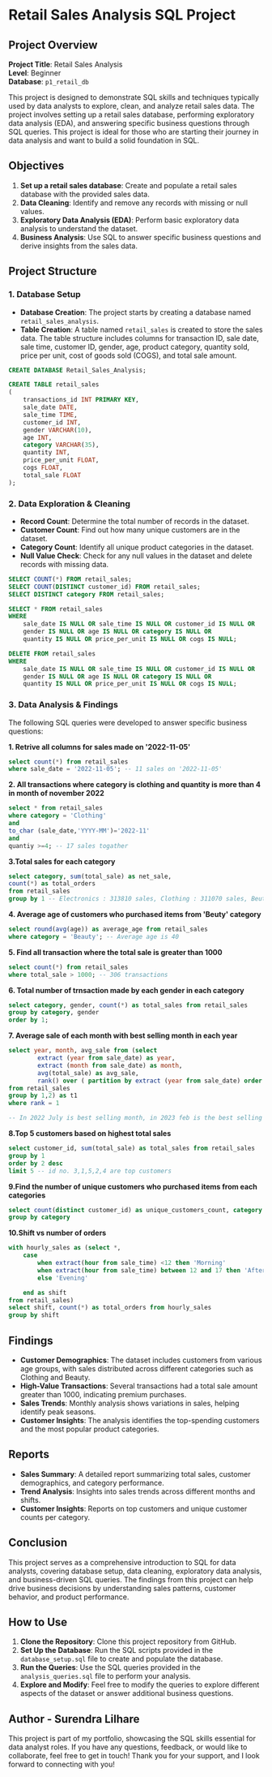 # Retail Sales Analysis SQL Project

## Project Overview

**Project Title**: Retail Sales Analysis  
**Level**: Beginner  
**Database**: `p1_retail_db`

This project is designed to demonstrate SQL skills and techniques typically used by data analysts to explore, clean, and analyze retail sales data. The project involves setting up a retail sales database, performing exploratory data analysis (EDA), and answering specific business questions through SQL queries. This project is ideal for those who are starting their journey in data analysis and want to build a solid foundation in SQL.

## Objectives

1. **Set up a retail sales database**: Create and populate a retail sales database with the provided sales data.
2. **Data Cleaning**: Identify and remove any records with missing or null values.
3. **Exploratory Data Analysis (EDA)**: Perform basic exploratory data analysis to understand the dataset.
4. **Business Analysis**: Use SQL to answer specific business questions and derive insights from the sales data.

## Project Structure

### 1. Database Setup

- **Database Creation**: The project starts by creating a database named `retail_sales_analysis`.
- **Table Creation**: A table named `retail_sales` is created to store the sales data. The table structure includes columns for transaction ID, sale date, sale time, customer ID, gender, age, product category, quantity sold, price per unit, cost of goods sold (COGS), and total sale amount.

```sql
CREATE DATABASE Retail_Sales_Analysis;

CREATE TABLE retail_sales
(
    transactions_id INT PRIMARY KEY,
    sale_date DATE,	
    sale_time TIME,
    customer_id INT,	
    gender VARCHAR(10),
    age INT,
    category VARCHAR(35),
    quantity INT,
    price_per_unit FLOAT,	
    cogs FLOAT,
    total_sale FLOAT
);
```

### 2. Data Exploration & Cleaning

- **Record Count**: Determine the total number of records in the dataset.
- **Customer Count**: Find out how many unique customers are in the dataset.
- **Category Count**: Identify all unique product categories in the dataset.
- **Null Value Check**: Check for any null values in the dataset and delete records with missing data.

```sql
SELECT COUNT(*) FROM retail_sales;
SELECT COUNT(DISTINCT customer_id) FROM retail_sales;
SELECT DISTINCT category FROM retail_sales;

SELECT * FROM retail_sales
WHERE 
    sale_date IS NULL OR sale_time IS NULL OR customer_id IS NULL OR 
    gender IS NULL OR age IS NULL OR category IS NULL OR 
    quantity IS NULL OR price_per_unit IS NULL OR cogs IS NULL;

DELETE FROM retail_sales
WHERE 
    sale_date IS NULL OR sale_time IS NULL OR customer_id IS NULL OR 
    gender IS NULL OR age IS NULL OR category IS NULL OR 
    quantity IS NULL OR price_per_unit IS NULL OR cogs IS NULL;
```

### 3. Data Analysis & Findings

The following SQL queries were developed to answer specific business questions:

**1. Retrive all columns for sales made on '2022-11-05'**
```sql
select count(*) from retail_sales
where sale_date = '2022-11-05'; -- 11 sales on '2022-11-05'
```

**2. All transactions where category is clothing and quantity is more than 4 in month of november 2022**
```sql
select * from retail_sales
where category = 'Clothing'
and
to_char (sale_date,'YYYY-MM')='2022-11'
and
quantiy >=4; -- 17 sales togather
```

**3.Total sales for each category**
```sql
select category, sum(total_sale) as net_sale,
count(*) as total_orders
from retail_sales
group by 1 -- Electronics : 313810 sales, Clothing : 311070 sales, Beuty : 286840 sales
```

**4. Average age of customers who purchased items from 'Beuty' category**
```sql
select round(avg(age)) as average_age from retail_sales
where category = 'Beauty'; -- Average age is 40
```

**5. Find all transaction where the total sale is greater than 1000**
```sql
select count(*) from retail_sales
where total_sale > 1000; -- 306 transactions
```

**6. Total number of trnsaction made by each gender in each category**
```sql
select category, gender, count(*) as total_sales from retail_sales
group by category, gender
order by 1;
```

**7. Average sale of each month with best selling month in each year**
```sql
select year, month, avg_sale from (select 
		extract (year from sale_date) as year,
		extract (month from sale_date) as month,
		avg(total_sale) as avg_sale,
		rank() over ( partition by extract (year from sale_date) order by avg(total_sale) desc ) as rank
from retail_sales
group by 1,2) as t1
where rank = 1

-- In 2022 July is best selling month, in 2023 feb is the best selling month.
```

**8.Top 5 customers based on highest total sales**
```sql
select customer_id, sum(total_sale) as total_sales from retail_sales
group by 1
order by 2 desc
limit 5 -- id no. 3,1,5,2,4 are top customers
```

**9.Find the number of unique customers who purchased items from each categories**
```sql
select count(distinct customer_id) as unique_customers_count, category from retail_sales
group by category
```
**10.Shift vs number of orders**
```sql
with hourly_sales as (select *,
	case
		when extract(hour from sale_time) <12 then 'Morning'
		when extract(hour from sale_time) between 12 and 17 then 'Afternoon' 
		else 'Evening'

	end as shift
from retail_sales)
select shift, count(*) as total_orders from hourly_sales 
group by shift

```

## Findings

- **Customer Demographics**: The dataset includes customers from various age groups, with sales distributed across different categories such as Clothing and Beauty.
- **High-Value Transactions**: Several transactions had a total sale amount greater than 1000, indicating premium purchases.
- **Sales Trends**: Monthly analysis shows variations in sales, helping identify peak seasons.
- **Customer Insights**: The analysis identifies the top-spending customers and the most popular product categories.

## Reports

- **Sales Summary**: A detailed report summarizing total sales, customer demographics, and category performance.
- **Trend Analysis**: Insights into sales trends across different months and shifts.
- **Customer Insights**: Reports on top customers and unique customer counts per category.

## Conclusion

This project serves as a comprehensive introduction to SQL for data analysts, covering database setup, data cleaning, exploratory data analysis, and business-driven SQL queries. The findings from this project can help drive business decisions by understanding sales patterns, customer behavior, and product performance.

## How to Use

1. **Clone the Repository**: Clone this project repository from GitHub.
2. **Set Up the Database**: Run the SQL scripts provided in the `database_setup.sql` file to create and populate the database.
3. **Run the Queries**: Use the SQL queries provided in the `analysis_queries.sql` file to perform your analysis.
4. **Explore and Modify**: Feel free to modify the queries to explore different aspects of the dataset or answer additional business questions.

## Author - Surendra Lilhare

This project is part of my portfolio, showcasing the SQL skills essential for data analyst roles. If you have any questions, feedback, or would like to collaborate, feel free to get in touch!
Thank you for your support, and I look forward to connecting with you!
